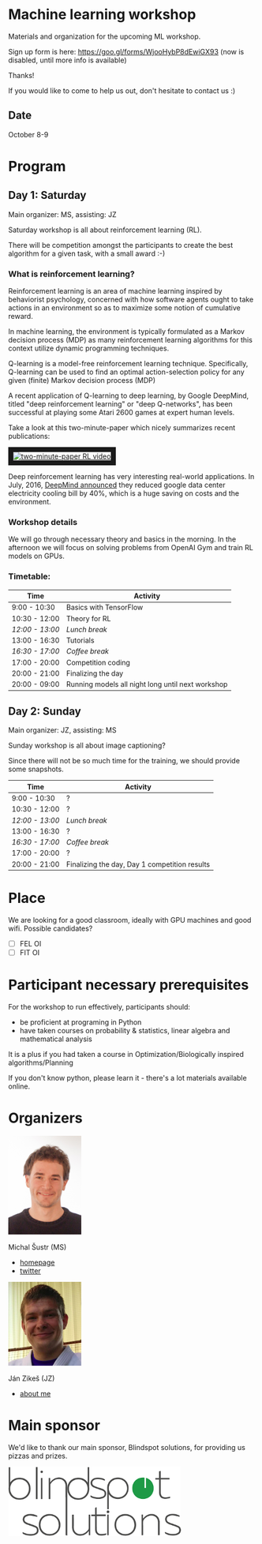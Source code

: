 Machine learning workshop
=========================

Materials and organization for the upcoming ML workshop.

Sign up form is here: https://goo.gl/forms/WjooHybP8dEwiGX93
(now is disabled, until more info is available)

Thanks!

If you would like to come to help us out, don't hesitate to contact us :)

<!-- 
Official web-site: http://lectures.ai 
TODO: finish
-->

Date
----

October 8-9

Program
=======

Day 1: Saturday
---------------
Main organizer: MS, assisting: JZ

Saturday workshop is all about reinforcement learning (RL).
 
There will be competition amongst the participants to create the best algorithm for a given task, with a small award :-) 

### What is reinforcement learning?

Reinforcement learning is an area of machine learning inspired by behaviorist psychology, concerned with how software agents ought to take actions in an environment so as to maximize some notion of cumulative reward. 

In machine learning, the environment is typically formulated as a Markov decision process (MDP) as many reinforcement learning algorithms for this context utilize dynamic programming techniques.
 
Q-learning is a model-free reinforcement learning technique. Specifically, Q-learning can be used to find an optimal action-selection policy for any given (finite) Markov decision process (MDP)

A recent application of Q-learning to deep learning, by Google DeepMind, titled "deep reinforcement learning" or "deep Q-networks", has been successful at playing some Atari 2600 games at expert human levels.

Take a look at this two-minute-paper which nicely summarizes recent publications:

<a href="http://www.youtube.com/watch?feature=player_embedded&v=Ih8EfvOzBOY
" target="_blank"><img src="http://img.youtube.com/vi/Ih8EfvOzBOY/0.jpg" 
alt="two-minute-paper RL video" width="240" height="180" border="10" /></a>

Deep reinforcement learning has very interesting real-world applications. In July, 2016, [DeepMind announced](https://deepmind.com/blog) they reduced google data center electricity cooling bill by 40%, which is a huge saving on costs and the environment.


### Workshop details
We will go through necessary theory and basics in the morning. In the afternoon we will focus on solving problems from OpenAI Gym and train RL models on GPUs.

### Timetable:

| Time            | Activity               |
|-----------------|------------------------|
| 9:00 - 10:30    | Basics with TensorFlow 
| 10:30 - 12:00   | Theory for RL
| *12:00 - 13:00* | *Lunch break* 
| 13:00 - 16:30   | Tutorials
| *16:30 - 17:00* | *Coffee break*
| 17:00 - 20:00   | Competition coding
| 20:00 - 21:00   | Finalizing the day
| 20:00 - 09:00   | Running models all night long until next workshop


Day 2: Sunday
-------------
Main organizer: JZ, assisting: MS

Sunday workshop is all about image captioning?

Since there will not be so much time for the training, we should provide some snapshots. 

<!--
TODO_honza: it's up to you :)
-->

| Time            | Activity               |
|-----------------|------------------------|
| 9:00 - 10:30    | ?
| 10:30 - 12:00   | ?
| *12:00 - 13:00* | *Lunch break* 
| 13:00 - 16:30   | ?
| *16:30 - 17:00* | *Coffee break*
| 17:00 - 20:00   | ?
| 20:00 - 21:00   | Finalizing the day, Day 1 competition results


Place
=====

We are looking for a good classroom, ideally with GPU machines and good wifi. Possible candidates?

- [ ] FEL OI
- [ ] FIT OI

<!--
TODO_michal: find place
-->

Participant necessary prerequisites
===================================

For the workshop to run effectively, participants should:

- be proficient at programing in Python
- have taken courses on probability & statistics, linear algebra and mathematical analysis

It is a plus if you had taken a course in Optimization/Biologically inspired algorithms/Planning
  
If you don't know python, please learn it - there's a lot materials available online. 

Organizers
==========

![Michal Šustr](pics/michal.sustr.png)

Michal Šustr (MS)

- [homepage](http://michal.sustr.sk/) 
- [twitter](https://twitter.com/michal_sustr)

![Jan Zikeš](pics/jan.zikes.png)

Ján Zikeš (JZ)
    
- [about me](https://about.me/zikesjan)


Main sponsor
=============

We'd like to thank our main sponsor, Blindspot solutions, for providing us pizzas and prizes.   

[![Michal Šustr](pics/blindspot.png)](http://blindspot-solutions.com/)


<!--
Organizational details
======================

PR
--

Reach here to help do some PR:

- [ ] MLMU
- [ ] FEL OI
- [ ] FIT OI
- [ ] Meetup.com
- [ ] Eventbrite

TODO_michal: do PR

Recording
---------

If there is time left.

- [ ] AVC (Silicon Hill)

TODO_michal: ask AVC
-->
